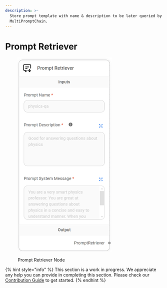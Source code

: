 ```yaml
---
description: >-
  Store prompt template with name & description to be later queried by
  MultiPromptChain.
---
```


# Prompt Retriever

<figure><img src="../../../.gitbook/assets/image (145).png" alt="" width="301"><figcaption><p>Prompt Retriever Node</p></figcaption></figure>

{% hint style="info" %}
This section is a work in progress. We appreciate any help you can provide in completing this section. Please check our [Contribution Guide](broken-reference) to get started.
{% endhint %}
